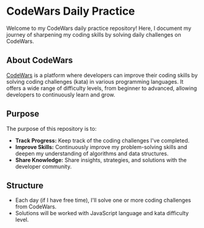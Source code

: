 # CodeWars Daily Practice

Welcome to my CodeWars daily practice repository! Here, I document my journey of sharpening my coding skills by solving daily challenges on CodeWars.

## About CodeWars

[CodeWars](https://www.codewars.com/) is a platform where developers can improve their coding skills by solving coding challenges (kata) in various programming languages. It offers a wide range of difficulty levels, from beginner to advanced, allowing developers to continuously learn and grow.

## Purpose

The purpose of this repository is to:

- **Track Progress:** Keep track of the coding challenges I've completed.
- **Improve Skills:** Continuously improve my problem-solving skills and deepen my understanding of algorithms and data structures.
- **Share Knowledge:** Share insights, strategies, and solutions with the developer community.

## Structure

- Each day (if I have free time), I'll solve one or more coding challenges from CodeWars.
- Solutions will be worked with JavaScript language and kata difficulty level.
